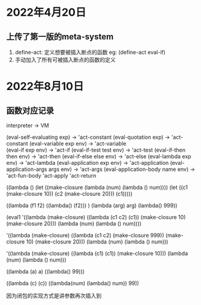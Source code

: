 # 2022年4月20日
## 上传了第一版的meta-system
1. define-act: 定义想要被插入断点的函数 eg: (define-act eval-if)
2. 手动加入了所有可被插入断点的函数的定义



# 2022年8月10日
## 函数对应记录

interpreter                         ->          VM

(eval-self-evaluating exp)          ->          'act-constant
(eval-quotation exp)                ->          'act-constant
(eval-variable exp env)             ->          'act-variable    
(eval-if exp env)                   ->          'act-if
(eval-if-test test env)             ->          'act-test
(eval-if-then then env)             ->          'act-then
(eval-if-else else env)             ->          'act-else
(eval-lambda exp env)               ->          'act-lambda
(eval-application exp env)          ->          'act-application
(eval-application-args args env)    ->          'act-args
(eval-application-body name env)    ->          'act-fun-body
                                                'act-apply
                                                'act-return






((lambda () (let ((make-closure
        (lambda (num)
          (lambda () num))))
  (let ((c1 (make-closure 10))
       (c2 (make-closure 20)))
  (c1)))))


((lambda (f1 f2) ((lambda() (f2))) ) (lambda (arg) arg) (lambda() 999))

(eval1 '((lambda (make-closure)
   ((lambda (c1 c2) (c1))
    (make-closure 10)
    (make-closure 20)))
 (lambda (num) (lambda () num))))

'((lambda (make-closure)
   ((lambda (c1 c2) (make-closure 999))
    (make-closure 10)
    (make-closure 20)))
 (lambda (num) (lambda () num)))

'((lambda (make-closure)
   ((lambda (c1) (c1))
    (make-closure 10)))
 (lambda (num) (lambda () num)))


((lambda (a) a) ((lambda() 99)))

((lambda (c) (c))
((lambda(num) (lambda() num)) 99))




因为闭包的实现方式是讲参数再次插入到